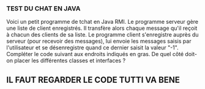 ### TEST DU CHAT EN JAVA
Voici un petit programme de tchat en Java RMI. Le programme serveur gère une liste de client enregistrés. Il transfère alors chaque message qu'il reçoit à chacun des clients de sa liste. Le programme client s'enregistre auprès du serveur (pour recevoir des messages), lui envoie les messages saisis par l'utilisateur et se désenregistre quand ce dernier saisit la valeur "-1". 
Compléter le code suivant aux endroits indiqués en gras. De quel côté doit-on placer les différentes classes et interfaces ?

## IL FAUT REGARDER LE CODE TUTTI VA BENE 
